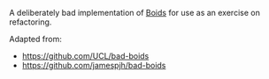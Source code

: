 A deliberately bad implementation of [Boids](http://dl.acm.org/citation.cfm?doid=37401.37406)
for use as an exercise on refactoring.

Adapted from:
- https://github.com/UCL/bad-boids
- https://github.com/jamespjh/bad-boids
